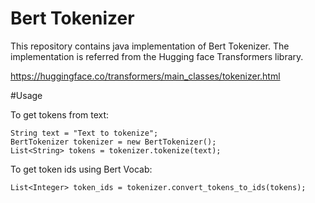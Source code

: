 # Bert Tokenizer

This repository contains java implementation of Bert Tokenizer. The implementation is referred from the Hugging face Transformers library.

https://huggingface.co/transformers/main_classes/tokenizer.html

#Usage

To get tokens from text:
```
String text = "Text to tokenize";
BertTokenizer tokenizer = new BertTokenizer();
List<String> tokens = tokenizer.tokenize(text);
```

To get token ids using Bert Vocab:

```
List<Integer> token_ids = tokenizer.convert_tokens_to_ids(tokens);
```
